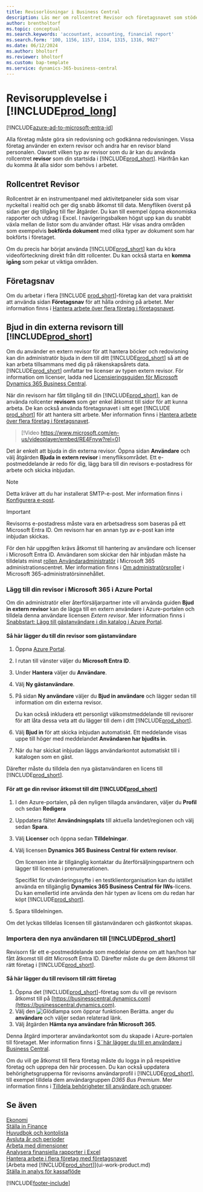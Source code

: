 ```yaml
---
title: Revisorlösningar i Business Central
description: Läs mer om rollcentret Revisor och företagsnavet som stöder intern och extern revisor i kundföretaget.
author: brentholtorf
ms.topic: conceptual
ms.search.keywords: 'accountant, accounting, financial report'
ms.search.form: '100, 1156, 1157, 1314, 1315, 1316, 9027'
ms.date: 06/12/2024
ms.author: bholtorf
ms.reviewer: bholtorf
ms.custom: bap-template
ms.service: dynamics-365-business-central
---
```

# Revisorupplevelse i [!INCLUDE[prod_long](includes/prod_long.md)]

[!INCLUDE[azure-ad-to-microsoft-entra-id](~/../shared-content/shared/azure-ad-to-microsoft-entra-id.md)]

Alla företag måste göra sin redovisning och godkänna redovisningen. Vissa företag använder en extern revisor och andra har en revisor bland personalen. Oavsett vilken typ av revisor som du är kan du använda rollcentret **revisor** som din startsida i [!INCLUDE[prod_short](includes/prod_short.md)]. Härifrån kan du komma åt alla sidor som behövs i arbetet.  

## Rollcentret Revisor

Rollcentret är en instrumentpanel med aktivitetpaneler sida som visar nyckeltal i realtid och ger dig snabb åtkomst till data. Menyfliken överst på sidan ger dig tillgång till fler åtgärder. Du kan till exempel öppna ekonomiska rapporter och utdrag i Excel. I navigeringsbalken högst upp kan du snabbt växla mellan de listor som du använder oftast. Här visas andra områden som exempelvis **bokförda dokument** med olika typer av dokument som har bokförts i företaget.  

Om du precis har börjat använda [!INCLUDE[prod_short](includes/prod_short.md)] kan du köra videoförteckning direkt från ditt rollcenter. Du kan också starta en **komma igång** som pekar ut viktiga områden.  

## Företagsnav

Om du arbetar i flera [!INCLUDE [prod_short](includes/prod_short.md)]-företag kan det vara praktiskt att använda sidan **Företagsnav** för att hålla ordning på arbetet. Mer information finns i [Hantera arbete över flera företag i företagsnavet](company-hub.md).  

## <a name="inviteaccountant"></a>Bjud in din externa revisorn till [!INCLUDE[prod_short](includes/prod_short.md)]

Om du använder en extern revisor för att hantera böcker och redovisning kan din administratör bjuda in dem till ditt [!INCLUDE[prod_short](includes/prod_short.md)] så att de kan arbeta tillsammans med dig på räkenskapsårets data. [!INCLUDE[prod_short](includes/prod_short.md)] omfattar tre licenser av typen extern revisor. För information om licenser, ladda ned [Licensieringsguiden för Microsoft Dynamics 365 Business Central](https://go.microsoft.com/fwlink/?LinkId=866544).

När din revisorn har fått tillgång till din [!INCLUDE[prod_short](includes/prod_short.md)], kan de använda rollcenter **revisorn** som ger enkel åtkomst till sidor för att kunna arbeta. De kan också använda företagsnavet i sitt eget [!INCLUDE [prod_short](includes/prod_short.md)] för att hantera sitt arbete. Mer information finns i [Hantera arbete över flera företag i företagsnavet](company-hub.md).  

> [!Video https://www.microsoft.com/en-us/videoplayer/embed/RE4Fnyw?rel=0]

Det är enkelt att bjuda in din externa revisor. Öppna sidan **Användare** och välj åtgärden **Bjuda in extern revisor** i menyfliksområdet. Ett e-postmeddelande är redo för dig, lägg bara till din revisors e-postadress för arbete och skicka inbjudan.  

> [!Note]  
> Detta kräver att du har installerat SMTP-e-post. Mer information finns i [Konfigurera e-post](admin-how-setup-email.md).  

<!-- ![Invite your accountant.](./media/finance-invite-accountant/invite-accountant.png)-->

> [!IMPORTANT]  
> Revisorns e-postadress måste vara en arbetsadress som baseras på ett Microsoft Entra ID. Om revisorn har en annan typ av e-post kan inte inbjudan skickas.
>
> För den här uppgiften krävs åtkomst till hantering av användare och licenser i Microsoft Entra ID. Användaren som skickar den här inbjudan måste ha tilldelats minst [rollen Användaradministratör](/entra/identity/role-based-access-control/permissions-reference#user-administrator) i Microsoft 365 administrationscentret. Mer information finns i [Om administratörsroller](/microsoft-365/admin/add-users/about-admin-roles) i Microsoft 365-administratörsinnehållet.  

### Lägg till din revisor i Microsoft 365 i Azure Portal

Om din administratör eller återförsäljarpartner inte vill använda guiden **Bjud in extern revisor** kan de lägga till en extern användare i Azure-portalen och tilldela denna användare licensen *Extern revisor*. Mer information finns i [Snabbstart: Lägg till gästanvändare i din katalog i Azure Portal](/azure/active-directory/b2b/b2b-quickstart-add-guest-users-portal).

#### Så här lägger du till din revisor som gästanvändare

1. Öppna [Azure Portal](https://portal.azure.com/).
2. I rutan till vänster väljer du **Microsoft Entra ID**.
3. Under **Hantera** väljer du **Användare**.
4. Välj **Ny gästanvändare**.
5. På sidan **Ny användare** väljer du **Bjud in användare** och lägger sedan till information om din externa revisor.  

   Du kan också inkludera ett personligt välkomstmeddelande till revisorer för att låta dessa veta att du lägger till dem i ditt [!INCLUDE[prod_short](includes/prod_short.md)].

6. Välj **Bjud in** för att skicka inbjudan automatiskt. Ett meddelande visas uppe till höger med meddelandet **Användaren har bjudits in**. 
7. När du har skickat inbjudan läggs användarkontot automatiskt till i katalogen som en gäst.

Därefter måste du tilldela den nya gästanvändaren en licens till [!INCLUDE[prod_short](includes/prod_short.md)].

#### För att ge din revisor åtkomst till ditt [!INCLUDE[prod_short](includes/prod_short.md)]

1. I den Azure-portalen, på den nyligen tillagda användaren, väljer du **Profil** och sedan **Redigera**
2. Uppdatera fältet **Användningsplats** till aktuella landet/regionen och välj sedan **Spara**.
3. Välj **Licenser** och öppna sedan **Tilldelningar**.
4. Välj licensen **Dynamics 365 Business Central för extern revisor**.  
    
    Om licensen inte är tillgänglig kontaktar du återförsäljningspartnern och lägger till licensen i prenumerationen.

    Specifikt för utvärderingssyfte i en testklientorganisation kan du istället använda en tillgänglig **Dynamics 365 Business Central för IWs**-licens. Du kan emellertid inte använda den här typen av licens om du redan har köpt [!INCLUDE[prod_short](includes/prod_short.md)]. 
5. Spara tilldelningen.

Om det lyckas tilldelas licensen till gästanvändaren och gästkontot skapas.

### Importera den nya användaren till [!INCLUDE[prod_short](includes/prod_short.md)]

Revisorn får ett e-postmeddelande som meddelar denne om att han/hon har fått åtkomst till ditt Microsoft Entra ID. Därefter måste du ge dem åtkomst till rätt företag i [!INCLUDE[prod_short](includes/prod_short.md)].

#### Så här lägger du till revisorn till rätt företag

1. Öppna det [!INCLUDE[prod_short](includes/prod_short.md)]-företag som du vill ge revisorn åtkomst till på [https://businesscentral.dynamics.com](https://businesscentral.dynamics.com).
2. Välj den ![Glödlampa som öppnar funktionen Berätta.](media/ui-search/search_small.png "Berätta vad du vill göra") anger du **användare** och väljer sedan relaterad länk.  
3. Välj åtgärden **Hämta nya användare från Microsoft 365**.

Denna åtgärd importerar användarkontot som du skapade i Azure-portalen till företaget. Mer information finns i [S¨här lägger du till en användare i Business Central](ui-how-users-permissions.md#adduser).  

Om du vill ge åtkomst till flera företag måste du logga in på respektive företag och upprepa den här processen. Du kan också uppdatera behörighetsgrupperna för revisorns användarprofil i [!INCLUDE[prod_short](includes/prod_short.md)], till exempel tilldela dem användargruppen *D365 Bus Premium*. Mer information finns i [Tilldela behörigheter till användare och grupper](ui-define-granular-permissions.md).  

## Se även

[Ekonomi](finance.md)  
[Ställa in Finance](finance-setup-finance.md)  
[Huvudbok och kontolista](finance-general-ledger.md)  
[Avsluta år och perioder](year-close-years-periods.md)  
[Arbeta med dimensioner](finance-dimensions.md)  
[Analysera finansiella rapporter i Excel](finance-analyze-excel.md)  
[Hantera arbete i flera företag med företagsnavet](company-hub.md)  
[Arbeta med [!INCLUDE[prod_short](includes/prod_short.md)]](ui-work-product.md)  
[Ställa in analys för kassaflöde](finance-setup-cash-flow-analyses.md)  


[!INCLUDE[footer-include](includes/footer-banner.md)]

